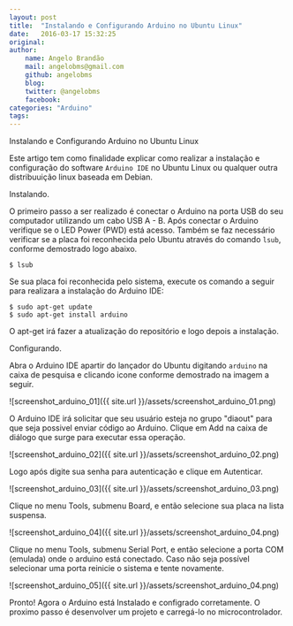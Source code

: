 ```yaml
---
layout: post
title:  "Instalando e Configurando Arduino no Ubuntu Linux"
date:   2016-03-17 15:32:25  
original:                    
author:
    name: Angelo Brandão     
    mail: angelobms@gmail.com    
    github: angelobms
    blog:                    
    twitter: @angelobms                
    facebook:                
categories: "Arduino"  
tags:                        
---
```


Instalando e Configurando Arduino no Ubuntu Linux

Este artigo tem como finalidade explicar como realizar a instalação e  configuração do software `Arduino IDE` no Ubuntu Linux ou qualquer outra distribuuição linux baseada em Debian.

Instalando.

O primeiro passo a ser realizado é conectar o Arduino na porta USB do seu computador utilizando um cabo USB A - B. Após conectar o Arduino verifique se o LED Power (PWD) está acesso. Também se faz necessário verificar se a placa foi reconhecida pelo Ubuntu através do comando `lsub`, conforme demostrado logo abaixo.

`$ lsub`

Se sua placa foi reconhecida pelo sistema, execute os comando a seguir para realizara a instalação do Arduino IDE:

`$ sudo apt-get update`                     
`$ sudo apt-get install arduino`

O apt-get irá fazer a atualização do repositório e logo depois a instalação.

Configurando.

Abra o Arduino IDE apartir do lançador do Ubuntu digitando `arduino` na caixa de pesquisa e clicando icone conforme demostrado na imagem a seguir.

![screenshot_arduino_01]({{ site.url }}/assets/screenshot_arduino_01.png)

O Arduino IDE irá solicitar que seu usuário esteja no grupo "diaout" para que seja possivel enviar código ao Arduino. Clique em Add na caixa de diálogo que surge para executar essa operação.

![screenshot_arduino_02]({{ site.url }}/assets/screenshot_arduino_02.png)

Logo após digite sua senha para autenticação e clique em Autenticar.

![screenshot_arduino_03]({{ site.url }}/assets/screenshot_arduino_03.png)

Clique no menu Tools, submenu Board, e então selecione sua placa na lista suspensa.

![screenshot_arduino_04]({{ site.url }}/assets/screenshot_arduino_04.png)

 Clique no menu Tools, submenu Serial Port, e então selecione a porta COM (emulada) onde o arduino está conectado. Caso não seja possível selecionar uma porta reinicie o sistema e tente novamente.

![screenshot_arduino_05]({{ site.url }}/assets/screenshot_arduino_04.png)

Pronto! Agora o Arduino está Instalado e configrado corretamente. O proximo passo é desenvolver um projeto e carregá-lo no microcontrolador.
